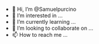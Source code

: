 - 👋 Hi, I’m @Samuelpurcino
- 👀 I’m interested in ...
- 🌱 I’m currently learning ...
- 💞️ I’m looking to collaborate on ...
- 📫 How to reach me ...

<!---
Samuelpurcino/Samuelpurcino is a ✨ special ✨ repository because its `README.md` (this file) appears on your GitHub profile.
You can click the Preview link to take a look at your changes.
--->
